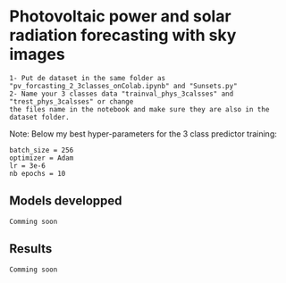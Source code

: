 # Photovoltaic power and solar radiation forecasting with sky images

```
1- Put de dataset in the same folder as "pv_forcasting_2_3classes_onColab.ipynb" and "Sunsets.py"
2- Name your 3 classes data "trainval_phys_3calsses" and "trest_phys_3calsses" or change
the files name in the notebook and make sure they are also in the dataset folder.
```

Note: Below my best hyper-parameters for the 3 class predictor training:
```
batch_size = 256
optimizer = Adam
lr = 3e-6
nb epochs = 10
```

## Models developped

```
Comming soon
```


## Results

```
Comming soon
```

